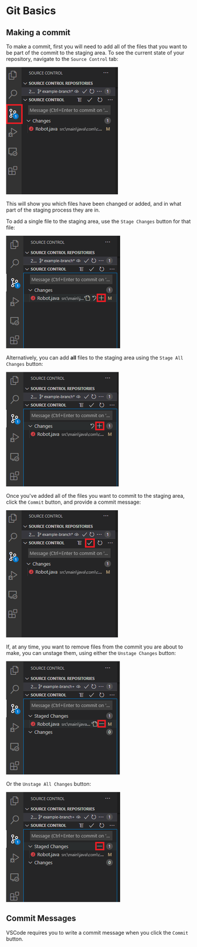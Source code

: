# Git Basics

## Making a commit

To make a commit, first you will need to add all of the files that you want to
be part of the commit to the staging area. To see the current state of your
repository, navigate to the `Source Control` tab:

![Source Control Tab](../resources/VSCode/git_tab.png)

This will show you which files have been changed or added, and in what part of the
staging process they are in.

To add a single file to the staging area, use the `Stage Changes` button for that
file:

![Add Single File](../resources/VSCode/stage_file_button.png)

Alternatively, you can add **all** files to the staging area using the
`Stage All Changes` button:

![Add All Files](../resources/VSCode/stage_all_button.png)

Once you've added all of the files you want to commit to the staging area,
click the `Commit` button, and provide a commit message:

![Commit Button](../resources/VSCode/commit_button.png)

If, at any time, you want to remove files from the commit you are about to make,
you can unstage them, using either the `Unstage Changes` button:

![Unstage Changes](../resources/VSCode/unstage_file_button.png)

Or the `Unstage All Changes` button:

![Unstage All Changes](../resources/VSCode/unstage_all_button.png)

## Commit Messages

VSCode requires you to write a commit message when you click the `Commit` button.
